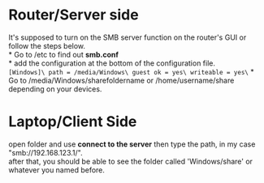 #   Router/Server side
It's supposed to turn on the SMB server function on the router's GUI or follow the steps below.\
    *   Go to /etc to find out **smb.conf** \
    *   add the configuration at the bottom of the configuration file.\
        ```
        [Windows]\
        path = /media/Windows\
        guest ok = yes\
        writeable = yes\
        ```
    *   Go to /media/Windows/sharefoldername or /home/username/share depending on your devices.

#   Laptop/Client Side
open folder and use **connect to the server** then type the path, in my case "smb://192.168.123.1/".\
after that, you should be able to see the folder called 'Windows/share' or whatever you named before.
